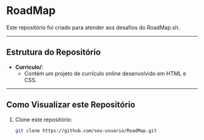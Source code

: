 # RoadMap

Este repositório foi criado para atender aos desafios do RoadMap.sh.

---

## Estrutura do Repositório

- **Curriculo/**:
  - Contém um projeto de currículo online desenvolvido em HTML e CSS.

---

## Como Visualizar este Repositório

1. Clone este repositório:
   ```bash
   git clone https://github.com/seu-usuario/RoadMap.git
   ```
